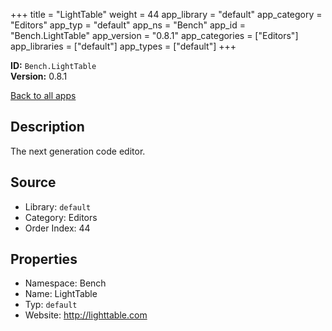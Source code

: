 ﻿+++
title = "LightTable"
weight = 44
app_library = "default"
app_category = "Editors"
app_typ = "default"
app_ns = "Bench"
app_id = "Bench.LightTable"
app_version = "0.8.1"
app_categories = ["Editors"]
app_libraries = ["default"]
app_types = ["default"]
+++

**ID:** `Bench.LightTable`  
**Version:** 0.8.1  
<!--more-->

[Back to all apps](/apps/)

## Description
The next generation code editor.

## Source

* Library: `default`
* Category: Editors
* Order Index: 44

## Properties

* Namespace: Bench
* Name: LightTable
* Typ: `default`
* Website: <http://lighttable.com>

